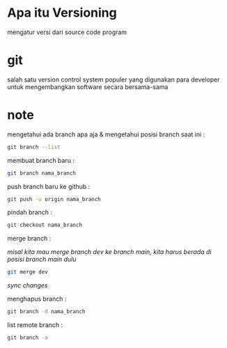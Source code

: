 # Apa itu Versioning
mengatur versi dari source code program

# git
salah satu version control system populer yang digunakan para developer untuk mengembangkan software secara bersama-sama

# note 

mengetahui ada branch apa aja & mengetahui posisi branch saat ini : 
```bash
git branch --list
```

membuat branch baru : 
```bash
git branch nama_branch
```

push branch baru ke github : 
```bash
git push -u origin nama_branch
```

pindah branch : 
```bash
git checkout nama_branch
```

merge branch :

_misal kita mau merge branch dev ke branch main, 
kita harus berada di posisi branch main dulu_
```bash
git merge dev
```
_sync changes_

menghapus branch : 
```bash
git branch -d nama_branch
```

list remote branch : 
```bash
git branch -a
```
